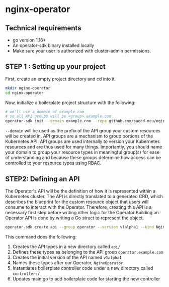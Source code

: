 # nginx-operator

## Technical requirements
* go version 1.16+
* An operator-sdk binary installed locally
* Make sure your user is authorized with cluster-admin permissions.

## STEP 1 : Setting up your project

First, create an empty project directory and cd into it.
```bash
mkdir nginx-operator
cd nginx-operator
```

Now, initialize a boilerplate project structure with the following:

```bash
# we'll use a domain of example.com
# so all API groups will be <group>.example.com
operator-sdk init --domain example.com --repo github.com/saeed-mcu/nginx-operator
```

`--domain` will be used as the prefix of the API group your custom resources will be created in. API groups are a mechanism to group portions of the Kubernetes API. API groups are used internally to version your Kubernetes resources and are thus used for many things. Importantly, you should name your domain to group your resource types in meaningful group(s) for ease of understanding and because these groups determine how access can be controlled to your resource types using RBAC.


## STEP2: Defining an API
The Operator's API will be the definition of how it is represented within a Kubernetes
cluster. The API is directly translated to a generated CRD, which describes the blueprint
for the custom resource object that users will consume to interact with the Operator.
Therefore, creating this API is a necessary first step before writing other logic for the Operator
Building an Operator API is done by writing a Go struct to represent the object.

```bash
operator-sdk create api --group operator --version v1alpha1 --kind NginxOperator --resource --controller
```
This command does the following:
1. Creates the API types in a new directory called `api/`
2. Defines these types as belonging to the API group `operator.example.com`
3. Creates the initial version of the API named `v1alpha1`
4. Names these types after our Operator, `NginxOperator`
5. Instantiates boilerplate controller code under a new directory called `controllers/`
6. Updates main.go to add boilerplate code for starting the new controller
